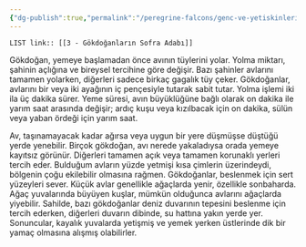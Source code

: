 ```yaml
---
{"dg-publish":true,"permalink":"/peregrine-falcons/genc-ve-yetiskinlerin-taktikleri/3-goekdoganlarin-sofra-adabi/","updated":"2024-09-21T16:26:39.194+03:00"}
---
```


`LIST link:: [[3 - Gökdoğanların Sofra Adabı]] `

Gökdoğan, yemeye başlamadan önce avının tüylerini yolar. Yolma miktarı, şahinin açlığına ve bireysel tercihine göre değişir. Bazı şahinler avlarını tamamen yolarken, diğerleri sadece birkaç gagalık tüy çeker. Gökdoğanlar, avlarını bir veya iki ayağının iç pençesiyle tutarak sabit tutar. Yolma işlemi iki ila üç dakika sürer. Yeme süresi, avın büyüklüğüne bağlı olarak on dakika ile yarım saat arasında değişir; ardıç kuşu veya kızılbacak için on dakika, sülün veya yaban ördeği için yarım saat.

Av, taşınamayacak kadar ağırsa veya uygun bir yere düşmüşse düştüğü yerde yenebilir. Birçok gökdoğan, avı nerede yakaladıysa orada yemeye kayıtsız görünür. Diğerleri tamamen açık veya tamamen korunaklı yerleri tercih eder. Bulduğum avların yüzde yetmişi kısa çimlerin üzerindeydi, bölgenin çoğu ekilebilir olmasına rağmen. Gökdoğanlar, beslenmek için sert yüzeyleri sever. Küçük avlar genellikle ağaçlarda yenir, özellikle sonbaharda. Ağaç yuvalarında büyüyen kuşlar, mümkün olduğunca avlarını ağaçlarda yiyebilir. Sahilde, bazı gökdoğanlar deniz duvarının tepesini beslenme için tercih ederken, diğerleri duvarın dibinde, su hattına yakın yerde yer. Sonuncular, kayalık yuvalarda yetişmiş ve yemek yerken üstlerinde dik bir yamaç olmasına alışmış olabilirler.
